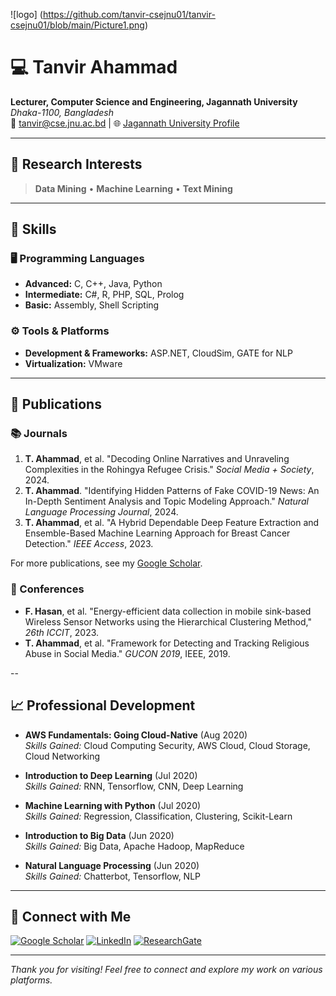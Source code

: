 ![logo] (https://github.com/tanvir-csejnu01/tanvir-csejnu01/blob/main/Picture1.png)
# 💻 Tanvir Ahammad
**Lecturer, Computer Science and Engineering, Jagannath University**  
*Dhaka-1100, Bangladesh*  
📧 tanvir@cse.jnu.ac.bd | 🌐 [Jagannath University Profile](https://jnu.ac.bd/fm/pview/10758)

---

## 🎯 Research Interests
> **Data Mining** • **Machine Learning** • **Text Mining**

---

## 🔧 Skills
### 🖥️ Programming Languages
- **Advanced:** C, C++, Java, Python  
- **Intermediate:** C#, R, PHP, SQL, Prolog  
- **Basic:** Assembly, Shell Scripting  

### ⚙️ Tools & Platforms
- **Development & Frameworks:** ASP.NET, CloudSim, GATE for NLP  
- **Virtualization:** VMware

---

## 📄 Publications

### 📚 Journals
1. **T. Ahammad**, et al. "Decoding Online Narratives and Unraveling Complexities in the Rohingya Refugee Crisis." *Social Media + Society*, 2024.
2. **T. Ahammad**. "Identifying Hidden Patterns of Fake COVID-19 News: An In-Depth Sentiment Analysis and Topic Modeling Approach." *Natural Language Processing Journal*, 2024.
3. **T. Ahammad**, et al. "A Hybrid Dependable Deep Feature Extraction and Ensemble-Based Machine Learning Approach for Breast Cancer Detection." *IEEE Access*, 2023.

For more publications, see my [Google Scholar](https://scholar.google.com/citations?user=mowRZkgAAAAJ&hl=en).

### 📘 Conferences
- **F. Hasan**, et al. "Energy-efficient data collection in mobile sink-based Wireless Sensor Networks using the Hierarchical Clustering Method," *26th ICCIT*, 2023.
- **T. Ahammad**, et al. "Framework for Detecting and Tracking Religious Abuse in Social Media." *GUCON 2019*, IEEE, 2019.

--

## 📈 Professional Development

- **AWS Fundamentals: Going Cloud-Native** (Aug 2020)  
  *Skills Gained:* Cloud Computing Security, AWS Cloud, Cloud Storage, Cloud Networking

- **Introduction to Deep Learning** (Jul 2020)  
  *Skills Gained:* RNN, Tensorflow, CNN, Deep Learning

- **Machine Learning with Python** (Jul 2020)  
  *Skills Gained:* Regression, Classification, Clustering, Scikit-Learn

- **Introduction to Big Data** (Jun 2020)  
  *Skills Gained:* Big Data, Apache Hadoop, MapReduce

- **Natural Language Processing** (Jun 2020)  
  *Skills Gained:* Chatterbot, Tensorflow, NLP

---

## 🔗 Connect with Me
[![Google Scholar](https://img.shields.io/badge/Google_Scholar-4285F4?style=for-the-badge&logo=googlescholar&logoColor=white)](https://scholar.google.com/citations?user=mowRZkgAAAAJ&hl=en)
[![LinkedIn](https://img.shields.io/badge/LinkedIn-0077B5?style=for-the-badge&logo=linkedin&logoColor=white)](https://www.linkedin.com/in/tanvir-csejnu01)
[![ResearchGate](https://img.shields.io/badge/ResearchGate-00CCBB?style=for-the-badge&logo=researchgate&logoColor=white)](https://www.researchgate.net/profile/Tanvir_Ahammad2)

---

*Thank you for visiting! Feel free to connect and explore my work on various platforms.*

